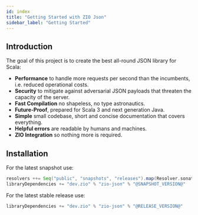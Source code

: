 ```yaml
---
id: index
title: "Getting Started with ZIO Json"
sidebar_label: "Getting Started"
---
```


## Introduction

The goal of this project is to create the best all-round JSON library for Scala:

- **Performance** to handle more requests per second than the incumbents, i.e. reduced operational costs.
- **Security** to mitigate against adversarial JSON payloads that threaten the capacity of the server.
- **Fast Compilation** no shapeless, no type astronautics.
- **Future-Proof**, prepared for Scala 3 and next generation Java.
- **Simple** small codebase, short and concise documentation that covers everything.
- **Helpful errors** are readable by humans and machines.
- **ZIO Integration** so nothing more is required.

## Installation

For the latest snapshot use:

```scala
resolvers ++= Seq("public", "snapshots", "releases").map(Resolver.sonatypeRepo)
libraryDependencies += "dev.zio" % "zio-json" % "@SNAPSHOT_VERSION@"
```

For the latest stable release use:

```scala
libraryDependencies += "dev.zio" % "zio-json" % "@RELEASE_VERSION@"
```
